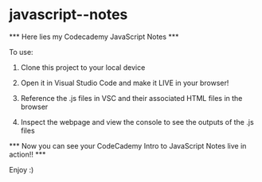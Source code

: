 # javascript--notes

*** Here lies my Codecademy JavaScript Notes ***

To use:

1. Clone this project to your local device

2. Open it in Visual Studio Code and make it LIVE in your browser!

3. Reference the .js files in VSC and their associated HTML files in the browser

4. Inspect the webpage and view the console to see the outputs of the .js files


*** Now you can see your CodeCademy Intro to JavaScript Notes live in action!! ***

Enjoy :)
